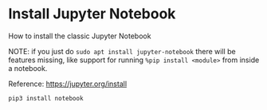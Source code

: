 # Install Jupyter Notebook

How to install the classic Jupyter Notebook

NOTE: if you just do `sudo apt install jupyter-notebook` there will be features missing, like support for running `%pip install <module>` from inside a notebook.

Reference: https://jupyter.org/install

```
pip3 install notebook
```
